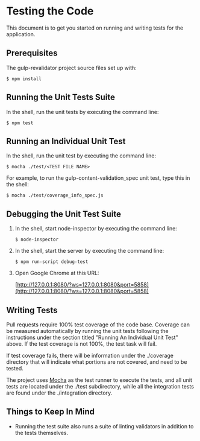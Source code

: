 # Testing the Code

This document is to get you started on running and writing tests for the application.


## Prerequisites

The gulp-revalidator project source files set up with:

```
$ npm install
```


## Running the Unit Tests Suite

In the shell, run the unit tests by executing the command line:

```
$ npm test
```


## Running an Individual Unit Test

In the shell, run the unit test by executing the command line:

```
$ mocha ./test/<TEST FILE NAME>
```

For example, to run the gulp-content-validation_spec unit test, type this in the shell:

```
$ mocha ./test/coverage_info_spec.js
```


## Debugging the Unit Test Suite

1. In the shell, start node-inspector by executing the command line:

    ```
    $ node-inspector
    ```

2. In the shell, start the server by executing the command line:

    ```
    $ npm run-script debug-test
    ```

3. Open Google Chrome at this URL:

    [http://127.0.0.1:8080/?ws=127.0.0.1:8080&port=5858](http://127.0.0.1:8080/?ws=127.0.0.1:8080&port=5858)


## Writing Tests

Pull requests require 100% test coverage of the code base.  Coverage can be measured automatically by running the unit tests following the instructions under the section titled "Running An Individual Unit Test" above.  If the test coverage is not 100%, the test task will fail.

If test coverage fails, there will be information under the ./coverage directory that will indicate what portions are not covered, and need to be tested.

The project uses [Mocha](http://mochajs.org/) as the test runner to execute the tests, and all unit tests are located under the ./test subdirectory, while all the integration tests are found under the ./integration directory.


## Things to Keep In Mind

- Running the test suite also runs a suite of linting validators in addition to the tests themselves.
